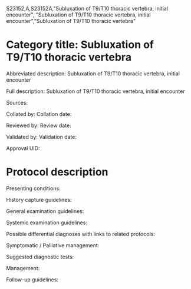 S23152,A,S23152A,"Subluxation of T9/T10 thoracic vertebra, initial encounter", "Subluxation of T9/T10 thoracic vertebra, initial encounter","Subluxation of T9/T10 thoracic vertebra"
# Category title: Subluxation of T9/T10 thoracic vertebra

Abbreviated description: Subluxation of T9/T10 thoracic vertebra, initial encounter

Full description: Subluxation of T9/T10 thoracic vertebra, initial encounter

Sources:

Collated by:
Collation date:

Reviewed by:
Review date:

Validated by:
Validation date:

Approval UID:

# Protocol description

Presenting conditions:

History capture guidelines:

General examination guidelines:

Systemic examination guidelines:

Possible differential diagnoses with links to related protocols:

Symptomatic / Palliative management:

Suggested diagnostic tests:

Management:

Follow-up guidelines:
